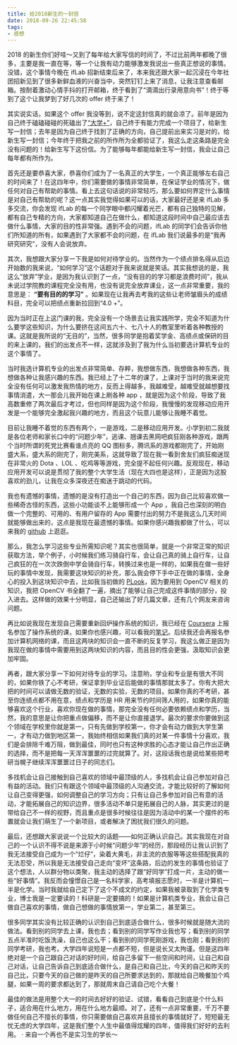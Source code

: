 ```yaml
---
title: 给2018新生的一封信
date: 2018-09-26 22:45:58
tags:
- 感想
---
```


2018 的新生你们好哇～又到了每年给大家写信的时间了，不过比前两年都晚了很多，主要是我一直在等，等一个让我有动力能够激发我说出一些真正想说的事情。没错，这个事情今晚在 ifLab 招新结束后来了，本来我还跟大家一起沉浸在今年社团招新见到了很多新鲜血液的兴奋当中，突然钉钉上来了消息，让我注意查看邮箱。按耐着激动心情手抖的打开邮箱，终于看到了“滴滴出行录用意向书”！终于等到了这个让我梦到了好几次的 offer 终于来了！

其实说实话，如果这个 offer 我没等到，说不定这封信真的就会凉了。前年是因为自己终于磕磕碰碰的死磕出了[“大学+”](https://github.com/windstormeye/CampusPlus)，自己终于有能力完成一个项目了，给新生写一封信；去年是因为自己终于找到了正确的方向，自己提前出来实习是对的，给新生写一封信；今年终于把我之前的所作所为全都验证了，我这么走这条路是完全没有问题的！给新生写下这份信。为了能够每年都能给新生写一封信，我会让自己每年都有所作为。

首先还是要恭喜大家，恭喜你们成为了一名真正的大学生，一个真正能够左右自己的时间来了！在这四年中，你们需要做的事情非常简单，在保证学业的情况下，做任何对自己有帮助的事情。看上去这句话说的非常轻巧，那么要如何界定什么事情是对自己有帮助的呢？这一点其实我觉得如果可以的话，大家最好还是来 ifLab 多多交流，你会发现 ifLab 的每一个同学眼中都闪耀着光芒，都有自己独特的见解，都有自己专精的方向，大家都知道自己在做什么，都知道这段时间中自己最应该去做什么事情，大家的目的性非常强。遇到不会的问题，ifLab 的同学们会告诉你他们所知道的所有，如果遇到了大家都不会的问题，在 ifLab 我们说最多的是“我再研究研究”，没有人会说放弃。

其次，我想跟大家分享一下我是如何对待学业的。当然作为一个绩点排名得从后边开始数的我来说，“如何学习”这个话题对于我来说就是笑话。其实我想说的是，我这么“放弃”学业，是因为我认识到了一点，“没有目的的学习都是浪费时间”，我从未说过学院教的课程完全没有用，也没有说完全放弃课业，这一点非常重要，我的意思是： **“要有目的的学习”** 。如果现在让我再去考我的这些让老师皱眉头的成绩科目，完全可以把绩点重新拉回到“4.0 +”。

因为当时正在上这门课的我，完全没有一个场景去让我实践所学，完全不知道为什么要学这些知识，为什么要挤在这间五六十、七八十人的教室里听着各种教授的课。这就是我所说的“无目的”，当然，很多同学是抱着奖学金、高绩点或保研的目的来上课的，我们的出发点不一样，这就涉及到了我为什么当初要选计算机专业的这个事情了。

当时我选计算机专业的出发点非常简单、存粹，我想做东西，我想做各种东西，我想做各种让我感兴趣的东西。我已经上了十二年的课了，上课对于当时的我来说完全没有任何可以激发我热情的地方，反而上得越多，我越难受，越难受就越想要找事情消遣，大一那会儿我开始在课上刷各种 app ，就是因为这个阶段，导致了我高数重修了两次最后才考过，但也同样是因为这个阶段，我慢慢的发现移动应用开发是一个能够完全激起我兴趣的地方，而且这个玩意儿能够让我睡不着觉。

目前让我睡不着觉的东西有两个，一是游戏，二是移动应用开发。小学到初二我就是各位老师和家长口中的“问题少年”，逃课、翘课去黑网吧疯狂刚各种游戏，跟两个当时所谓的死党比赛看谁点亮的 QQ 图标多，腾讯系的游戏都刚完了，开始刚盛大系，盛大系的刚完了，刚完美系，这就导致了现在我一看到舍友们疯狂痴迷现在非常火的 Dota 、LOL 、吃鸡等等游戏，完全提不起任何兴趣。反观现在，移动应用开发可以说是贯彻了我的整个大学生活（现在大四也是这样），正是因为这股喜欢的劲儿，让我在众多深夜还在痴迷于跳动的代码。

我也有遗憾的事情，遗憾的是没有打造出一个自己的东西，因为自己比较喜欢做一些稀奇古怪的东西，这些小功能谈不上能够形成一个 App ，我自己也深刻的明白做一个完整的、可用的、有用户留存的 App 需要付出的努力不是我这么几天时间就能够做出来的，这点是我现在最遗憾的事情。如果你感兴趣我都做了什么，可以来我的 [github](https://github.com/windstormeye) 上逛逛。

那么，我怎么学习这些专业所需知识呢？其实也很简单，就是一个非常正常的知识获取方法，举个例子，小时候我们练习骑自行车，会让自己真的骑上自行车，让自己疯狂的在一次次跌倒中学会骑自行车，转换过来也是一样的，如果我在做一些好玩的事情中发现，我需要这块知识的补充，那么我会停下手中正在做的事情，全身心的投入到这块知识中去，比如我当初做的 [PLook](https://github.com/windstormeye/Peek)，因为要用到 OpenCV 相关的知识，我把 OpenCV 书全翻了一遍，摘出了能够让自己完成这件事情的部分，投入进去。这样做的效果十分明显，自己还输出了好几篇文章，还有几个网友来咨询问题。

再比如说我现在发现自己需要重新回炉操作系统的知识，我已经在 [Coursera](http://Coursera.org) 上报名参加了操作系统的课，如果你也感兴趣，可以看我的[笔记](https://github.com/windstormeye/iOS-Course/blob/master/基础知识/操作系统.md)。后续我还会再报名参加计算机网络的课，而且这两块的知识会一直不断的反复学习，我这么做正是因为我现在做的事情中需要用到这两块知识的内容，而且目的性会更强，汲取知识会更加牢固。

再者，跟大家分享一下如何对待专业的学习。注意哟，学业和专业是有很大不同的，如果你铁了心不考研，保证拿到毕业证后能做的事情那就太多了。你有大把大把的时间可以请做无数的验证，无数的实验，无数的项目。如果你真的不考研，甚至你连绩点都不用在意，绩点和学历是 HR 用来节约时间筛人用的，如果你真的能够喜欢这个行业，喜欢你现在做的事情，那完全没有任何必要依赖绩点和学历，当然，我的意思是让你把重点做偏移，而不是让你直接退学。最次的要求你要做到这个领域在学校里你就是第一，只有先做到学校第一，你才会有动力做到大学生第一，才有动力做到地区第一，我始终相信如果我们真的对某一件事情十分喜欢，我们是会排除千难万阻，做到最佳，同时也只有这种求胜的心态才能让自己作出正确的选择，而不是把每一天浑浑噩噩的过完就算了。对，这段话我也是说给某些把考研当幌子继续浑浑噩噩过日子的同志们。

多找机会让自己接触到自己喜欢的领域中最顶级的人，多找机会让自己参加对自己有益的活动。我们只有跟这个领域中最顶级的人沟通交流，才能比较好的了解如何让自己变得更强，如何调整自己的学习方向；只有让自己多参加对自己有意的活动，才能拓展自己的知识边界，很多活动不单只是拓展自己的人脉，其实更过的是带给自己不一样的视野，而且重点是很多时候往往是因为活动中的某一个摆件的布置就会让我们萌生了一个新项目，或者解决了困扰我们很久的问题。

最后，还想跟大家说说一个比较大的话题——如何正确认识自己。其实我现在对自己的一个认识不得不说是来源于小时候“问题少年”的经历，那段经历让我认识到了我无法接受自己成为一个“烂仔”，染着大黄毛，非主流的衣服等等这些搭配我真的无法忍受，所以我是无法接受自己走向“变坏”这条路，后边的发生的事情也验证了这个想法，人以群分物以类聚，我主动的选择了跟“好同学”打成一片，主动的做一些“好事情”。我反而会憧憬自己是一名科学家，高考填报志愿时，一半是计算机一半是化学。当时我就给自己定下了这个不成文的约定，如果我被录取到了化学类专业，博士我是一定要读的！科研是一定要搞的！如果是计算机类专业，我会让自己做自己喜欢的事情，做自己想做的事情放第一，学业第二，甚至第三。

很多同学其实没有比较正确的认识到自己到底适合做什么，很多时候就是随大流的做法。看到别的同学去上课，我也去；看到别的同学写作业我也写；看到别的同学五点半准时吃饭洗澡，自己也这么干；看到别的同学死刚游戏，我也刚；看到别的同学考研，我也考。大学四年说短是一点都不短，但是说长又太拘谨。但是这四年绝对是一个自己跟自己对话的好时间，给自己多留下一些空间和时间，让自己和自己对话，让自己告诉自己到底适合做什么，是自己和自己比，今天的自己和昨天的自己比，只要今天的自己做的是昨天的自己所要求达到的，那就给自己晚餐加个鸡腿，如果一周的要求都达到了，那就周末自己请自己吃个大餐！

最佳的做法是用整个大一的时间去好好的验证、试错，看看自己到底是个什么料子，适合用在什么地方，用在什么地方最顺。对了，还有一点非常重要，千万不要做任何自己不擅长的事情，你只需要做自己喜欢并且擅长的事情就好了，短短最无忧无虑的大学四年，这是我们整个人生中最值得炫耀的四年，值得我们好好的去利用。
·
来自一个再也不是实习生的学长～